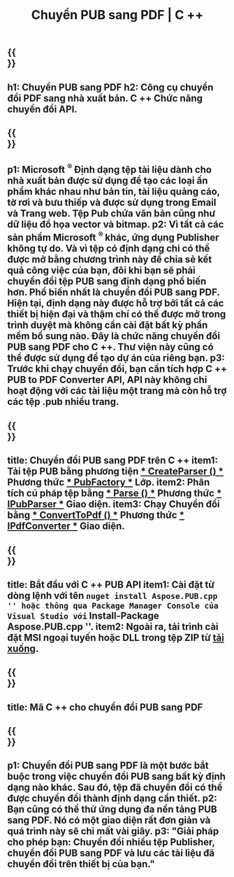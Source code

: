 ﻿---
translation: true
template: /_templates/conversion-child.md
title: Chuyển PUB sang PDF | C ++
description: Chuyển đổi PUB sang PDF bằng API C ++ trên Windows, Linux và Mac OS X. Chức năng chuyển đổi dành cho nhà xuất bản dễ dàng tích hợp vào giải pháp của riêng bạn.
url: /cpp/conversion/pub-to-pdf/
metakeywords: pub sang pdf c ++, chuyển pub sang pdf cpp, c ++ pub sang pdf, publisher sang pdf c ++
family: pub
platformtag: cpp
feature: conversion
---

{{<section banner>}}
---
h1: Chuyển PUB sang PDF
h2: Công cụ chuyển đổi PDF sang nhà xuất bản. С ++ Chức năng chuyển đổi API.
---

{{<section overview>}}
---
p1: Microsoft <sup> ® </sup> Định dạng tệp tài liệu dành cho nhà xuất bản được sử dụng để tạo các loại ấn phẩm khác nhau như bản tin, tài liệu quảng cáo, tờ rơi và bưu thiếp và được sử dụng trong Email và Trang web. Tệp Pub chứa văn bản cũng như dữ liệu đồ họa vector và bitmap.
p2: Vì tất cả các sản phẩm Microsoft <sup> ® </sup> khác, ứng dụng Publisher không tự do. Và vì tệp có định dạng chỉ có thể được mở bằng chương trình này để chia sẻ kết quả công việc của bạn, đôi khi bạn sẽ phải chuyển đổi tệp PUB sang định dạng phổ biến hơn. Phổ biến nhất là chuyển đổi PUB sang PDF. Hiện tại, định dạng này được hỗ trợ bởi tất cả các thiết bị hiện đại và thậm chí có thể được mở trong trình duyệt mà không cần cài đặt bất kỳ phần mềm bổ sung nào. Đây là chức năng chuyển đổi PUB sang PDF cho C ++. Thư viện này cũng có thể được sử dụng để tạo dự án của riêng bạn.
p3: Trước khi chạy chuyển đổi, bạn cần tích hợp C ++ PUB to PDF Converter API, API này không chỉ hoạt động với các tài liệu một trang mà còn hỗ trợ các tệp .pub nhiều trang.
---

{{<section feature1>}}
---
title: Chuyển đổi PUB sang PDF trên C ++
item1: Tải tệp PUB bằng phương tiện [* CreateParser () *](https://apireference.aspose.com/pub/cpp/class/aspose.pub.pub_factory#a88c04c4c35d45ee8febc7e1554d03c4b) Phương thức [* PubFactory *](https://apireference.aspose.com/pub/cpp/class/aspose.pub.pub_factory) Lớp.
item2: Phân tích cú pháp tệp bằng [* Parse () *](https://apireference.aspose.com/pub/cpp/class/aspose.pub.i_pub_parser#ae9fc7043f382a5b4a7b694f0fe477915) Phương thức [* IPubParser *](https://apireference.aspose.com/pub/cpp/class/aspose.pub.i_pub_parser) Giao diện.
item3: Chạy Chuyển đổi bằng [* ConvertToPdf () *](https://apireference.aspose.com/pub/cpp/class/aspose.pub.i_pdf_converter#acdea381bc8f2a2799e73a039b09ecdb5) Phương thức [* IPdfConverter *](https://apireference.aspose.com/pub/cpp/class/aspose.pub.i_pdf_converter) Giao diện.
---

{{<section feature2>}}
---
title: Bắt đầu với C ++ PUB API
item1: Cài đặt từ dòng lệnh với tên `` nuget install Aspose.PUB.cpp '' hoặc thông qua Package Manager Console của Visual Studio với `` Install-Package Aspose.PUB.cpp ''.
item2: Ngoài ra, tải trình cài đặt MSI ngoại tuyến hoặc DLL trong tệp ZIP từ [tải xuống](https://downloads.aspose.com/pub/cpp).
---

{{<section codeexample>}}
---
title: Mã C ++ cho chuyển đổi PUB sang PDF
---

{{<section summary>}}
---
p1: Chuyển đổi PUB sang PDF là một bước bắt buộc trong việc chuyển đổi PUB sang bất kỳ định dạng nào khác. Sau đó, tệp đã chuyển đổi có thể được chuyển đổi thành định dạng cần thiết.
p2: Bạn cũng có thể thử ứng dụng đa nền tảng PUB sang PDF. Nó có một giao diện rất đơn giản và quá trình này sẽ chỉ mất vài giây.
p3: "Giải pháp cho phép bạn: Chuyển đổi nhiều tệp Publisher, chuyển đổi PUB sang PDF và lưu các tài liệu đã chuyển đổi trên thiết bị của bạn."
---